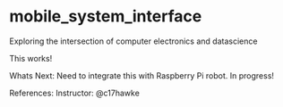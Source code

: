 # mobile_system_interface
Exploring the intersection of computer electronics and datascience

This works!

Whats Next:
Need to integrate this with Raspberry Pi robot. In progress!

References:
Instructor: @c17hawke
